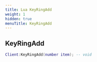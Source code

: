 ```yaml
---
title: Lua KeyRingAdd
weight: 1
hidden: true
menuTitle: KeyRingAdd
---
```

## KeyRingAdd
```lua
Client:KeyRingAdd(number item); -- void
```